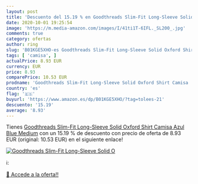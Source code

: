 ```yaml
---
layout: post
title: 'Descuento del 15.19 % en Goodthreads Slim-Fit Long-Sleeve Solid O'
date: 2020-10-01 19:25:54
image: 'https://m.media-amazon.com/images/I/41ti1T-6IFL._SL200_.jpg'
comments: true
category: ofertas
author: ring
slug: 'B01KGE5XHO-es Goodthreads Slim-Fit Long-Sleeve Solid Oxford Shirt Camisa...'
tags: [ 'camisa', ]
actualPrice: 8.93 EUR
currency: EUR
price: 8.93
comparePrice: 10.53 EUR
prodname: 'Goodthreads Slim-Fit Long-Sleeve Solid Oxford Shirt Camisa  Azul  Blue   Medium'
country: 'es'
flag: '🇪🇸'
buyurl: 'https://www.amazon.es/dp/B01KGE5XHO/?tag=tolees-21'
descuento: '15.19'
average: '8.93'
---
```


Tienes [Goodthreads Slim-Fit Long-Sleeve Solid Oxford Shirt Camisa  Azul  Blue   Medium](https://www.amazon.es/dp/B01KGE5XHO/?tag=tolees-21) con un 15.19 % de descuento con precio de oferta de 8.93 EUR (original: 10.53 EUR) en el siguiente enlace!

[![Goodthreads Slim-Fit Long-Sleeve Solid O](https://m.media-amazon.com/images/I/41ti1T-6IFL._SL200_.jpg)](https://www.amazon.es/dp/B01KGE5XHO/?tag=tolees-21)

ℹ️:


[🛒 Accede a la oferta!!](https://www.amazon.es/dp/B01KGE5XHO/?tag=tolees-21)
